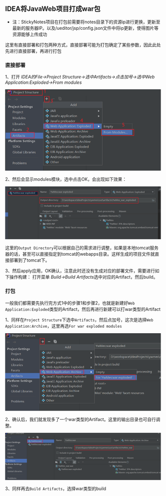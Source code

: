 ## IDEA将JavaWeb项目打成war包

* 注：StickyNotes项目在打包前需要将notes目录下的资源ip进行更换，更新至最新的服务器IP。以及/ueditor/jsp/config.json文件中将ip更新，使得图片等资源能够上传成功

这里有直接部署和打包两种方式，直接部署可能为打包确定了某些参数，因此此处先进行直接部署，再进行打包

### 直接部署

1、打开 *IDEA的File->Project Structure->选中Artifacts->点击加号->选中Web Application:Exploded->From modules*

![7.1](.\assets\7.1.png)

2、然后会显示modules模块，选中点击OK，会出现如下效果：

![7.2](.\assets\7.2.png)

这里的`Output Directory`可以根据自己的需求进行调整，如果是本地tomcat服务器的话，甚至可以直接指定到tomcat的webapps目录。这样生成的项目文件就直接部署到了tomcat下。

3、然后apply应用，OK确认，注意此时还没有生成对应的部署文件，需要进行如下操作构建：
打开菜单 *Build->Build Artifacts*选中对应的Artifact，然后build。

### 打包

一般我们都需要先执行完方式1中的步骤1和步骤2，也就是新建好`Web Application:Exploded`类型的Artifact，然后再进行新建可以打war类型的Artifact

1、同样在`Project Structure`下选中`Artifacts`，然后点加号，这次是选择`Web Application:Archive`，这里再选`For war exploded modules`

![7.3](.\assets\7.3.png)

2、确认后，我们就发现多了一个war类型的Artifact。这里的输出目录也可自行调整。

![7.4](.\assets\7.4.png)

3、同样再去`Build Artifacts`，选择war类型的build